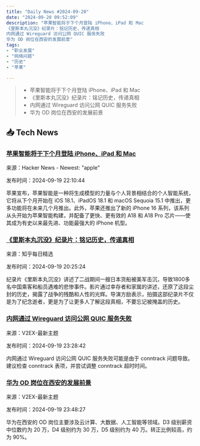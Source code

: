 ```yaml
---
title: "Daily News #2024-09-20"
date: "2024-09-20 09:52:09"
description: "苹果智能将于下个月登陆 iPhone、iPad 和 Mac
《里斯本丸沉没》纪录片：铭记历史，传递真相
内网通过 Wireguard 访问公网 QUIC 服务失败
华为 OD 岗位在西安的发展前景"
tags: 
- "职业发展"
- "网络问题"
- "历史"
- "苹果"

---
```


> - 苹果智能将于下个月登陆 iPhone、iPad 和 Mac
> - 《里斯本丸沉没》纪录片：铭记历史，传递真相
> - 内网通过 Wireguard 访问公网 QUIC 服务失败
> - 华为 OD 岗位在西安的发展前景

## 📥 Tech News

### [苹果智能将于下个月登陆 iPhone、iPad 和 Mac](https://www.apple.com/newsroom/2024/09/apple-intelligence-comes-to-iphone-ipad-and-mac-starting-next-month/)

来源：Hacker News - Newest: "apple"

发布时间：2024-09-19 22:10:44

苹果宣布，苹果智能是一种将生成模型的力量与个人背景相结合的个人智能系统，它将从下个月开始在 iOS 18.1、iPadOS 18.1 和 macOS Sequoia 15.1 中推出，更多功能将在未来几个月推出。此外，苹果还推出了新的 iPhone 16 系列，该系列从头开始为苹果智能构建，并配备了更快、更有效的 A18 和 A18 Pro 芯片——使其成为有史以来最先进、功能最强大的 iPhone 机型。

### [《里斯本丸沉没》纪录片：铭记历史，传递真相](http://www.zhihu.com/question/666739101/answer/3629869440?utm_campaign=rss&utm_medium=rss&utm_source=rss&utm_content=title)

来源：知乎每日精选

发布时间：2024-09-19 20:25:24

纪录片《里斯本丸沉没》讲述了二战期间一艘日本货船被美军击沉，导致1800多名中国乘客和船员遇难的悲惨事件。影片通过幸存者和家属的讲述，还原了这段尘封的历史，揭露了战争的残酷和人性的光辉。导演方励表示，拍摄这部纪录片不仅是为了纪念逝者，更是为了让更多人了解这段真相，不要忘记被掩盖的历史。

### [内网通过 Wireguard 访问公网 QUIC 服务失败](https://www.v2ex.com/t/1074211)

来源：V2EX-最新主题

发布时间：2024-09-19 23:28:42

内网通过 Wireguard 访问公网 QUIC 服务失败可能是由于 conntrack 问题导致。建议检查 conntrack 表项，并尝试调整 conntrack 超时时间。

### [华为 OD 岗位在西安的发展前景](https://www.v2ex.com/t/1074213)

来源：V2EX-最新主题

发布时间：2024-09-19 23:48:27

华为在西安的 OD 岗位主要涉及云计算、大数据、人工智能等领域。D3 级别薪资中位数约为 20 万，D4 级别约为 30 万，D5 级别约为 40 万。转正比例较高，约为 90%。
